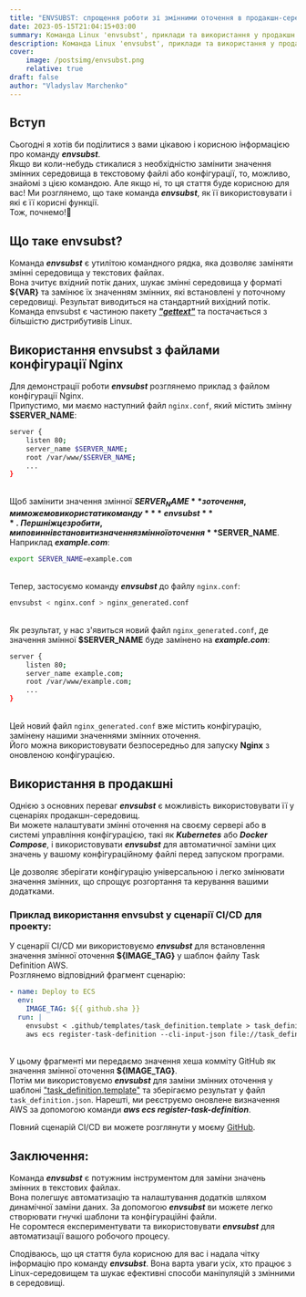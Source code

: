 ```yaml
---
title: "ENVSUBST: спрощення роботи зі змінними оточення в продакшн-середовищі"
date: 2023-05-15T21:04:15+03:00
summary: Команда Linux 'envsubst', приклади та використання у продакшн.
description: Команда Linux 'envsubst', приклади та використання у продакшн.
cover:
    image: /postsimg/envsubst.png
    relative: true
draft: false
author: "Vladyslav Marchenko"
---
```


## Вступ

Сьогодні я хотів би поділитися з вами цікавою і корисною інформацією про команду ***envsubst***.\
Якщо ви коли-небудь стикалися з необхідністю замінити значення змінних середовища в текстовому файлі або конфігурації, то, можливо, знайомі з цією командою. Але якщо ні, то ця стаття буде корисною для вас! Ми розглянемо, що таке команда ***envsubst***, як її використовувати і які є її корисні функції.\
Тож, почнемо!🚀

## Що таке envsubst?

Команда ***envsubst*** є утилітою командного рядка, яка дозволяє заміняти змінні середовища у текстових файлах.\
Вона зчитує вхідний потік даних, шукає змінні середовища у форматі **${VAR}** та замінює їх значенням змінних, які встановлені у поточному середовищі. Результат виводиться на стандартний вихідний потік.\
Команда envsubst є частиною пакету ***["gettext"](https://uk.wikipedia.org/wiki/Gettext)*** та постачається з більшістю дистрибутивів Linux.

## Використання envsubst з файлами конфігурації Nginx

Для демонстрації роботи ***envsubst*** розглянемо приклад з файлом конфігурації Nginx.\
Припустимо, ми маємо наступний файл `nginx.conf`, який містить змінну **$SERVER_NAME**:
```bash
server {
    listen 80;
    server_name $SERVER_NAME;
    root /var/www/$SERVER_NAME;
    ...
}
```
\
Щоб замінити значення змінної **$SERVER_NAME** з оточення, ми можемо використати команду ***envsubst***.\
Перш ніж це зробити, ми повинні встановити значення змінної оточення **$SERVER_NAME**. Наприклад ***example.com***:
```bash
export SERVER_NAME=example.com
```
\
Тепер, застосуємо команду ***envsubst*** до файлу `nginx.conf`:
```s
envsubst < nginx.conf > nginx_generated.conf
```
\
Як результат, у нас з'явиться новий файл `nginx_generated.conf`, де значення змінної **$SERVER_NAME** буде замінено на ***example.com***:

```bash
server {
    listen 80;
    server_name example.com;
    root /var/www/example.com;
    ...
}
```   
\
Цей новий файл `nginx_generated.conf` вже містить конфігурацію, замінену нашими значеннями змінних оточення.\
Його можна використовувати безпосередньо для запуску **Nginx** з оновленою конфігурацією.

## Використання в продакшні

Однією з основних переваг ***envsubst*** є можливість використовувати її у сценаріях продакшн-середовищ.\
Ви можете налаштувати змінні оточення на своєму сервері або в системі управління конфігурацією, такі як ***Kubernetes*** або ***Docker Compose***, і використовувати ***envsubst*** для автоматичної заміни цих значень у вашому конфігураційному файлі перед запуском програми.

Це дозволяє зберігати конфігурацію універсальною і легко змінювати значення змінних, що спрощує розгортання та керування вашими додатками.

### Приклад використання envsubst у сценарії CI/CD для проекту:

У сценарії CI/CD ми використовуємо ***envsubst*** для встановлення значення змінної оточення **${IMAGE_TAG}** у шаблон файлу Task Definition AWS.\
Розглянемо відповідний фрагмент сценарію:
```yaml
- name: Deploy to ECS
  env:
    IMAGE_TAG: ${{ github.sha }}
  run: |
    envsubst < .github/templates/task_definition.template > task_definition.json
    aws ecs register-task-definition --cli-input-json file://task_definition.json
```
\
У цьому фрагменті ми передаємо значення хеша комміту GitHub як значення змінної оточення **${IMAGE_TAG}**.\
Потім ми використовуємо ***envsubst*** для заміни змінних оточення у шаблоні ["task_definition.template"](https://raw.githubusercontent.com/vvmarchenko/Conduit/main/conduit_backend/backend-taskdef.template?token=GHSAT0AAAAAAB6SIPSHXBSJJ6AMZHW3J4ZUZDJ7T6Q) та зберігаємо результат у файл `task_definition.json`. Нарешті, ми реєструємо оновлене визначення AWS за допомогою команди ***aws ecs register-task-definition***.

Повний сценарій CI/CD ви можете розглянути у моєму [GitHub](https://github.com/vvmarchenko/Conduit).

## Заключення:
Команда ***envsubst*** є потужним інструментом для заміни значень змінних в текстових файлах.\
Вона полегшує автоматизацію та налаштування додатків шляхом динамічної заміни даних. За допомогою ***envsubst*** ви можете легко створювати гнучкі шаблони та конфігураційні файли.\
Не соромтеся експериментувати та використовувати ***envsubst*** для автоматизації вашого робочого процесу.

Сподіваюсь, що ця стаття була корисною для вас і надала чітку інформацію про команду ***envsubst***. Вона варта уваги усіх, хто працює з Linux-середовищем та шукає ефективні способи маніпуляцій з змінними в середовищі.